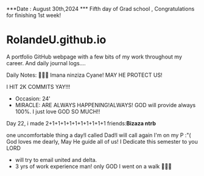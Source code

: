 ***Date : August 30th,2024 *** Fifth day of Grad school , Congratulations for finishing 1st week!
# RolandeU.github.io

A portfolio GitHub webpage with a few bits of my work throughout my career. And daily journal logs....

Daily Notes:
💚🙏🏾 Imana ninziza Cyane! MAY HE PROTECT US!

I HIT 2K COMMITS YAY!!!

- Occasion: 24'
- MIRACLE: ARE ALWAYS HAPPENING!ALWAYS!
GOD will provide always 100%. I just love GOD SO MUCH!!

Day 22, i made 2+1+1+1+1+1+1+1+1+1+1 friends:**Bizaza ntrb**

one uncomfortable thing a day!I called Dad!I will call again 
I'm on my P :"(
God loves me dearly, May He guide all of  us!
I Dedicate this semester to you LORD

- will try to email united and delta.
- 3 yrs of work experience man!
only GOD 
I went on a walk 💚💚💚







